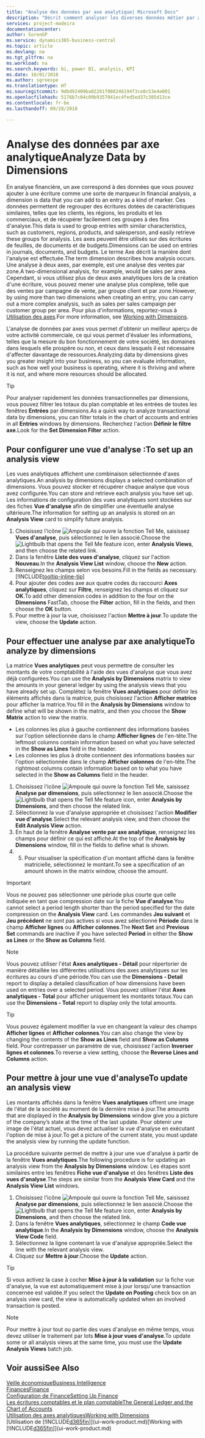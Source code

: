 ```yaml
---
title: "Analyse des données par axe analytique| Microsoft Docs"
description: "Décrit comment analyser les diverses données métier par axe analytique."
services: project-madeira
documentationcenter: 
author: SorenGP
ms.service: dynamics365-business-central
ms.topic: article
ms.devlang: na
ms.tgt_pltfrm: na
ms.workload: na
ms.search.keywords: bi, power BI, analysis, KPI
ms.date: 10/01/2018
ms.author: sgroespe
ms.translationtype: HT
ms.sourcegitcommit: 9dbd92409ba02281f008246194f3ce0c53e4e001
ms.openlocfilehash: 5176b7c04c09b9357041ec4fed5ed37c385d13ce
ms.contentlocale: fr-be
ms.lasthandoff: 09/28/2018

---
```

#  <a name="analyze-data-by-dimensions"></a><span data-ttu-id="91fc0-103">Analyse des données par axe analytique</span><span class="sxs-lookup"><span data-stu-id="91fc0-103">Analyze Data by Dimensions</span></span>
<span data-ttu-id="91fc0-104">En analyse financière, un axe correspond à des données que vous pouvez ajouter à une écriture comme une sorte de marqueur.</span><span class="sxs-lookup"><span data-stu-id="91fc0-104">In financial analysis, a dimension is data that you can add to an entry as a kind of marker.</span></span> <span data-ttu-id="91fc0-105">Ces données permettent de regrouper des écritures dotées de caractéristiques similaires, telles que les clients, les régions, les produits et les commerciaux, et de récupérer facilement ces groupes à des fins d'analyse.</span><span class="sxs-lookup"><span data-stu-id="91fc0-105">This data is used to group entries with similar characteristics, such as customers, regions, products, and salesperson, and easily retrieve these groups for analysis.</span></span> <span data-ttu-id="91fc0-106">Les axes peuvent être utilisés sur des écritures de feuilles, de documents et de budgets.</span><span class="sxs-lookup"><span data-stu-id="91fc0-106">Dimensions can be used on entries in journals, documents, and budgets.</span></span> <span data-ttu-id="91fc0-107">Le terme Axe décrit la manière dont l'analyse est effectuée.</span><span class="sxs-lookup"><span data-stu-id="91fc0-107">The term dimension describes how analysis occurs.</span></span> <span data-ttu-id="91fc0-108">Une analyse à deux axes, par exemple, est une analyse des ventes par zone.</span><span class="sxs-lookup"><span data-stu-id="91fc0-108">A two-dimensional analysis, for example, would be sales per area.</span></span> <span data-ttu-id="91fc0-109">Cependant, si vous utilisez plus de deux axes analytiques lors de la création d'une écriture, vous pouvez mener une analyse plus complexe, telle que des ventes par campagne de vente, par groupe client et par zone.</span><span class="sxs-lookup"><span data-stu-id="91fc0-109">However, by using more than two dimensions when creating an entry, you can carry out a more complex analysis, such as sales per sales campaign per customer group per area.</span></span> <span data-ttu-id="91fc0-110">Pour plus d'informations, reportez-vous à [Utilisation des axes](finance-dimensions.md).</span><span class="sxs-lookup"><span data-stu-id="91fc0-110">For more information, see [Working with Dimensions](finance-dimensions.md).</span></span>

<span data-ttu-id="91fc0-111">L'analyse de données par axes vous permet d'obtenir un meilleur aperçu de votre activité commerciale, ce qui vous permet d'évaluer les informations, telles que la mesure du bon fonctionnement de votre société, les domaines dans lesquels elle prospère ou non, et ceux dans lesquels il est nécessaire d'affecter davantage de ressources.</span><span class="sxs-lookup"><span data-stu-id="91fc0-111">Analyzing data by dimensions gives you greater insight into your business, so you can evaluate information, such as how well your business is operating, where it is thriving and where it is not, and where more resources should be allocated.</span></span>

> [!TIP]
> <span data-ttu-id="91fc0-112">Pour analyser rapidement les données transactionnelles par dimensions, vous pouvez filtrer les totaux du plan comptable et les entrées de toutes les fenêtres **Entrées** par dimensions.</span><span class="sxs-lookup"><span data-stu-id="91fc0-112">As a quick way to analyze transactional data by dimensions, you can filter totals in the chart of accounts and entries in all **Entries** windows by dimensions.</span></span> <span data-ttu-id="91fc0-113">Recherchez l'action **Définir le filtre axe**.</span><span class="sxs-lookup"><span data-stu-id="91fc0-113">Look for the **Set Dimension Filter** action.</span></span>

## <a name="to-set-up-an-analysis-view"></a><span data-ttu-id="91fc0-114">Pour configurer une vue d'analyse :</span><span class="sxs-lookup"><span data-stu-id="91fc0-114">To set up an analysis view</span></span>  
<span data-ttu-id="91fc0-115">Les vues analytiques affichent une combinaison sélectionnée d'axes analytiques.</span><span class="sxs-lookup"><span data-stu-id="91fc0-115">An analysis by dimensions displays a selected combination of dimensions.</span></span> <span data-ttu-id="91fc0-116">Vous pouvez stocker et récupérer chaque analyse que vous avez configurée.</span><span class="sxs-lookup"><span data-stu-id="91fc0-116">You can store and retrieve each analysis you have set up.</span></span> <span data-ttu-id="91fc0-117">Les informations de configuration des vues analytiques sont stockées sur des fiches **Vue d'analyse** afin de simplifier une éventuelle analyse ultérieure.</span><span class="sxs-lookup"><span data-stu-id="91fc0-117">The information for setting up an analysis is stored on an **Analysis View** card to simplify future analysis.</span></span>  

1. <span data-ttu-id="91fc0-118">Choisissez l'icône ![Ampoule qui ouvre la fonction Tell Me](media/ui-search/search_small.png "Dites-moi ce que vous voulez faire"), saisissez **Vues d'analyse**, puis sélectionnez le lien associé.</span><span class="sxs-lookup"><span data-stu-id="91fc0-118">Choose the ![Lightbulb that opens the Tell Me feature](media/ui-search/search_small.png "Tell me what you want to do") icon, enter **Analysis Views**, and then choose the related link.</span></span>  
2. <span data-ttu-id="91fc0-119">Dans la fenêtre **Liste des vues d'analyse**, cliquez sur l'action **Nouveau**.</span><span class="sxs-lookup"><span data-stu-id="91fc0-119">In the **Analysis View List** window, choose the **New** action.</span></span>
3. <span data-ttu-id="91fc0-120">Renseignez les champs selon vos besoins.</span><span class="sxs-lookup"><span data-stu-id="91fc0-120">Fill in the fields as necessary.</span></span> [!INCLUDE[tooltip-inline-tip](includes/tooltip-inline-tip_md.md)]
4. <span data-ttu-id="91fc0-121">Pour ajouter des codes axe aux quatre codes du raccourci **Axes analytiques**, cliquez sur **Filtre**, renseignez les champs et cliquez sur **OK**.</span><span class="sxs-lookup"><span data-stu-id="91fc0-121">To add other dimension codes in addition to the four on the **Dimensions** FastTab, choose the **Filter** action, fill in the fields, and then choose the **OK** button.</span></span>  
5. <span data-ttu-id="91fc0-122">Pour mettre à jour la vue, choisissez l'action **Mettre à jour**.</span><span class="sxs-lookup"><span data-stu-id="91fc0-122">To update the view, choose the **Update** action.</span></span>

## <a name="to-analyze-by-dimensions"></a><span data-ttu-id="91fc0-123">Pour effectuer une analyse par axe analytique</span><span class="sxs-lookup"><span data-stu-id="91fc0-123">To analyze by dimensions</span></span>
<span data-ttu-id="91fc0-124">La matrice **Vues analytiques** peut vous permettre de consulter les montants de votre comptabilité à l'aide des vues d'analyse que vous avez déjà configurées.</span><span class="sxs-lookup"><span data-stu-id="91fc0-124">You can use the **Analysis by Dimensions** matrix to view the amounts in your general ledger by using the analysis views that you have already set up.</span></span> <span data-ttu-id="91fc0-125">Complétez la fenêtre **Vues analytiques** pour définir les éléments affichés dans la matrice, puis choisissez l'action **Afficher matrice** pour afficher la matrice.</span><span class="sxs-lookup"><span data-stu-id="91fc0-125">You fill in the **Analysis by Dimensions** window to define what will be shown in the matrix, and then you choose the **Show Matrix** action to view the matrix.</span></span>  

- <span data-ttu-id="91fc0-126">Les colonnes les plus à gauche contiennent des informations basées sur l'option sélectionnée dans le champ **Afficher lignes** de l'en-tête.</span><span class="sxs-lookup"><span data-stu-id="91fc0-126">The leftmost columns contain information based on what you have selected in the **Show as Lines** field in the header.</span></span>  
- <span data-ttu-id="91fc0-127">Les colonnes les plus à droite contiennent des informations basées sur l'option sélectionnée dans le champ **Afficher colonnes** de l'en-tête.</span><span class="sxs-lookup"><span data-stu-id="91fc0-127">The rightmost columns contain information based on to what you have selected in the **Show as Columns** field in the header.</span></span>  

1. <span data-ttu-id="91fc0-128">Choisissez l'icône ![Ampoule qui ouvre la fonction Tell Me](media/ui-search/search_small.png "Dites-moi ce que vous voulez faire"), saisissez **Analyse par dimensions**, puis sélectionnez le lien associé.</span><span class="sxs-lookup"><span data-stu-id="91fc0-128">Choose the ![Lightbulb that opens the Tell Me feature](media/ui-search/search_small.png "Tell me what you want to do") icon, enter **Analysis by Dimensions**, and then choose the related link.</span></span>  
2. <span data-ttu-id="91fc0-129">Sélectionnez la vue d'analyse appropriée et choisissez l'action **Modifier vue d'analyse**.</span><span class="sxs-lookup"><span data-stu-id="91fc0-129">Select the relevant analysis view,  and then choose the **Edit Analysis View** action.</span></span>
3. <span data-ttu-id="91fc0-130">En haut de la fenêtre **Analyse vente par axe analytique**, renseignez les champs pour définir ce qui est affiché.</span><span class="sxs-lookup"><span data-stu-id="91fc0-130">At the top of the **Analysis by Dimensions** window, fill in the fields to define what is shown.</span></span>
4. 5. <span data-ttu-id="91fc0-131">Pour visualiser la spécification d'un montant affiché dans la fenêtre matricielle, sélectionnez le montant.</span><span class="sxs-lookup"><span data-stu-id="91fc0-131">To see a specification of an amount shown in the matrix window, choose the amount.</span></span>  

> [!IMPORTANT]  
>   <span data-ttu-id="91fc0-132">Vous ne pouvez pas sélectionner une période plus courte que celle indiquée en tant que compression date sur la fiche **Vue d'analyse**.</span><span class="sxs-lookup"><span data-stu-id="91fc0-132">You cannot select a period length shorter than the period specified for the date compression on the **Analysis View** card.</span></span> <span data-ttu-id="91fc0-133">Les commandes **Jeu suivant** et **Jeu précédent** ne sont pas actives si vous avez sélectionné **Période** dans le champ **Afficher lignes** ou **Afficher colonnes**.</span><span class="sxs-lookup"><span data-stu-id="91fc0-133">The **Next Set** and **Previous Set** commands are inactive if you have selected **Period** in either the **Show as Lines** or the **Show as Columns** field.</span></span>  

> [!NOTE]  
>   <span data-ttu-id="91fc0-134">Vous pouvez utiliser l'état **Axes analytiques - Détail** pour répertorier de manière détaillée les différentes utilisations des axes analytiques sur les écritures au cours d'une période.</span><span class="sxs-lookup"><span data-stu-id="91fc0-134">You can use the **Dimensions - Detail** report to display a detailed classification of how dimensions have been used on entries over a selected period.</span></span> <span data-ttu-id="91fc0-135">Vous pouvez utiliser l'état **Axes analytiques - Total** pour afficher uniquement les montants totaux.</span><span class="sxs-lookup"><span data-stu-id="91fc0-135">You can use the **Dimensions - Total** report to display only the total amounts.</span></span>  

> [!TIP]  
>   <span data-ttu-id="91fc0-136">Vous pouvez également modifier la vue en changeant la valeur des champs **Afficher lignes** et **Afficher colonnes**.</span><span class="sxs-lookup"><span data-stu-id="91fc0-136">You can also change the view by changing the contents of the **Show as Lines** field and **Show as Columns** field.</span></span> <span data-ttu-id="91fc0-137">Pour contrepasser un paramètre de vue, choisissez l'action **Inverser lignes et colonnes**.</span><span class="sxs-lookup"><span data-stu-id="91fc0-137">To reverse a view setting, choose the **Reverse Lines and Columns** action.</span></span>

## <a name="to-update-an-analysis-view"></a><span data-ttu-id="91fc0-138">Pour mettre à jour une vue d'analyse</span><span class="sxs-lookup"><span data-stu-id="91fc0-138">To update an analysis view</span></span>  
<span data-ttu-id="91fc0-139">Les montants affichés dans la fenêtre **Vues analytiques** offrent une image de l'état de la société au moment de la dernière mise à jour.</span><span class="sxs-lookup"><span data-stu-id="91fc0-139">The amounts that are displayed in the **Analysis by Dimensions** window give you a picture of the company’s state at the time of the last update.</span></span> <span data-ttu-id="91fc0-140">Pour obtenir une image de l'état actuel, vous devez actualiser la vue d'analyse en exécutant l'option de mise à jour.</span><span class="sxs-lookup"><span data-stu-id="91fc0-140">To get a picture of the current state, you must update the analysis view by running the update function.</span></span>

<span data-ttu-id="91fc0-141">La procédure suivante permet de mettre à jour une vue d'analyse à partir de la fenêtre **Vues analytiques**.</span><span class="sxs-lookup"><span data-stu-id="91fc0-141">The following procedure is for updating an analysis view from the **Analysis by Dimensions** window.</span></span> <span data-ttu-id="91fc0-142">Les étapes sont similaires entre les fenêtres **Fiche vue d'analyse** et des fenêtres **Liste des vues d'analyse**.</span><span class="sxs-lookup"><span data-stu-id="91fc0-142">The steps are similar from the **Analysis View Card** and the **Analysis View List** windows.</span></span>  

1. <span data-ttu-id="91fc0-143">Choisissez l'icône ![Ampoule qui ouvre la fonction Tell Me](media/ui-search/search_small.png "Dites-moi ce que vous voulez faire"), saisissez **Analyse par dimensions**, puis sélectionnez le lien associé.</span><span class="sxs-lookup"><span data-stu-id="91fc0-143">Choose the ![Lightbulb that opens the Tell Me feature](media/ui-search/search_small.png "Tell me what you want to do") icon, enter **Analysis by Dimensions**, and then choose the related link.</span></span>  
2. <span data-ttu-id="91fc0-144">Dans la fenêtre **Vues analytiques**, sélectionnez le champ **Code vue analytique**.</span><span class="sxs-lookup"><span data-stu-id="91fc0-144">In the **Analysis by Dimensions** window, choose the **Analysis View Code** field.</span></span>  
3. <span data-ttu-id="91fc0-145">Sélectionnez la ligne contenant la vue d'analyse appropriée.</span><span class="sxs-lookup"><span data-stu-id="91fc0-145">Select the line with the relevant analysis view.</span></span>  
4. <span data-ttu-id="91fc0-146">Cliquez sur **Mettre à jour**.</span><span class="sxs-lookup"><span data-stu-id="91fc0-146">Choose the **Update** action.</span></span>  

> [!TIP]  
>   <span data-ttu-id="91fc0-147">Si vous activez la case à cocher **Mise à jour à la validation** sur la fiche vue d'analyse, la vue est automatiquement mise à jour lorsqu'une transaction concernée est validée.</span><span class="sxs-lookup"><span data-stu-id="91fc0-147">If you select the **Update on Posting** check box on an analysis view card, the view is automatically updated when an involved transaction is posted.</span></span>

> [!NOTE]  
>   <span data-ttu-id="91fc0-148">Pour mettre à jour tout ou partie des vues d'analyse en même temps, vous devez utiliser le traitement par lots **Mise à jour vues d'analyse**.</span><span class="sxs-lookup"><span data-stu-id="91fc0-148">To update some or all analysis views at the same time, you must use the **Update Analysis Views** batch job.</span></span>  

## <a name="see-also"></a><span data-ttu-id="91fc0-149">Voir aussi</span><span class="sxs-lookup"><span data-stu-id="91fc0-149">See Also</span></span>
[<span data-ttu-id="91fc0-150">Veille économique</span><span class="sxs-lookup"><span data-stu-id="91fc0-150">Business Intelligence</span></span>](bi.md)  
[<span data-ttu-id="91fc0-151">Finances</span><span class="sxs-lookup"><span data-stu-id="91fc0-151">Finance</span></span>](finance.md)  
[<span data-ttu-id="91fc0-152">Configuration de Finance</span><span class="sxs-lookup"><span data-stu-id="91fc0-152">Setting Up Finance</span></span>](finance-setup-finance.md)  
[<span data-ttu-id="91fc0-153">Les écritures comptables et le plan comptable</span><span class="sxs-lookup"><span data-stu-id="91fc0-153">The General Ledger and the Chart of Accounts</span></span>](finance-general-ledger.md)  
[<span data-ttu-id="91fc0-154">Utilisation des axes analytiques</span><span class="sxs-lookup"><span data-stu-id="91fc0-154">Working with Dimensions</span></span>](finance-dimensions.md)  
<span data-ttu-id="91fc0-155">[Utilisation de [!INCLUDE[d365fin](includes/d365fin_md.md)]](ui-work-product.md)</span><span class="sxs-lookup"><span data-stu-id="91fc0-155">[Working with [!INCLUDE[d365fin](includes/d365fin_md.md)]](ui-work-product.md)</span></span>  


